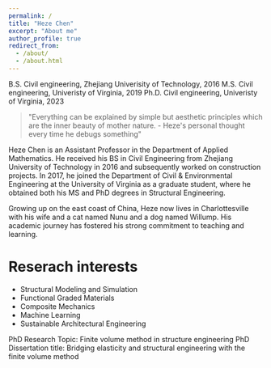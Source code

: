 ```yaml
---
permalink: /
title: "Heze Chen"
excerpt: "About me"
author_profile: true
redirect_from: 
  - /about/
  - /about.html
---
```


B.S. Civil engineering, Zhejiang Univerisity of Technology, 2016
M.S. Civil engineering, Univeristy of Virginia, 2019
Ph.D. Civil engineering, Univeristy of Virginia, 2023

> "Everything can be explained by simple but aesthetic principles which are the inner beauty of mother nature.  - Heze's personal thought every time he debugs something"

Heze Chen is an Assistant Professor in the Department of Applied Mathematics. He received his BS in Civil Engineering from Zhejiang University of Technology in 2016 and subsequently worked on construction projects. In 2017, he joined the Department of Civil & Environmental Engineering at the University of Virginia as a graduate student, where he obtained both his MS and PhD degrees in Structural Engineering.

Growing up on the east coast of China, Heze now lives in Charlottesville with his wife and a cat named Nunu and a dog named Willump. His academic journey has fostered his strong commitment to teaching and learning.

Reserach interests
======
* Structural Modeling and Simulation
* Functional Graded Materials
* Composite Mechanics
* Machine Learning
* Sustainable Architectural Engineering

PhD Research Topic: Finite volume method in structure engineering
PhD Dissertation title: Bridging elasticity and structural engineering with the finite volume method
